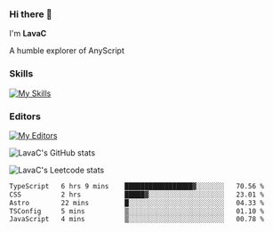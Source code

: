 ### Hi there 👋
I'm **LavaC**

A humble explorer of AnyScript

### Skills
[![My Skills](https://skillicons.dev/icons?i=js,ts,vue,nodejs,nuxtjs,astro,solidjs,tailwind)](https://skillicons.dev)

### Editors
[![My Editors](https://skillicons.dev/icons?i=neovim,vscode)](https://skillicons.dev)

![LavaC's GitHub stats](https://github-readme-stats.vercel.app/api?username=LavaCxx&show_icons=true&theme=synthwave)

![LavaC's Leetcode stats](https://leetcard.jacoblin.cool/LavaC?theme=nord&font=Amiko&ext=activity&site=cn)

<!--START_SECTION:waka-->

```txt
TypeScript   6 hrs 9 mins    █████████████████▓░░░░░░░   70.56 %
CSS          2 hrs           █████▓░░░░░░░░░░░░░░░░░░░   23.01 %
Astro        22 mins         █░░░░░░░░░░░░░░░░░░░░░░░░   04.33 %
TSConfig     5 mins          ▒░░░░░░░░░░░░░░░░░░░░░░░░   01.10 %
JavaScript   4 mins          ▒░░░░░░░░░░░░░░░░░░░░░░░░   00.78 %
```

<!--END_SECTION:waka-->
